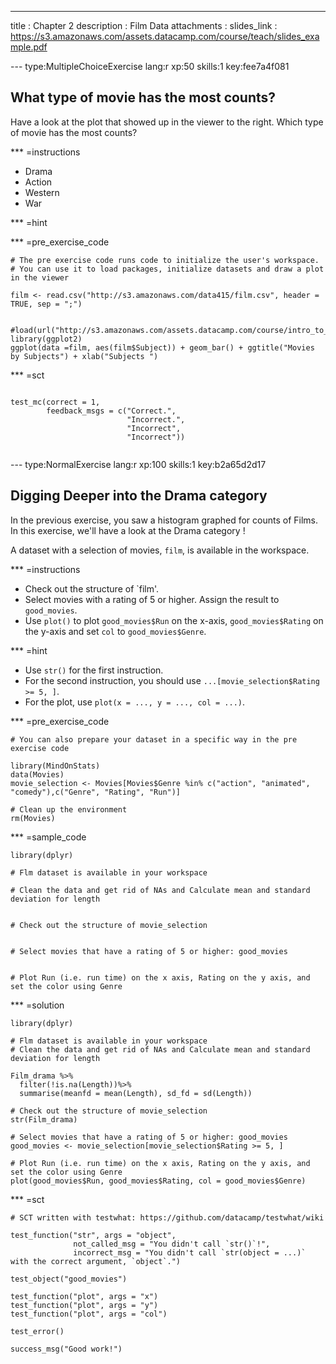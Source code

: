 ---
title       : Chapter 2 
description : Film Data
attachments :
  slides_link : https://s3.amazonaws.com/assets.datacamp.com/course/teach/slides_example.pdf

--- type:MultipleChoiceExercise lang:r xp:50 skills:1 key:fee7a4f081
## What type of movie has the most counts?

Have a look at the plot that showed up in the viewer to the right. Which type of movie has the  most counts?

*** =instructions
- Drama
- Action
- Western
- War

*** =hint



*** =pre_exercise_code
```{r}
# The pre exercise code runs code to initialize the user's workspace.
# You can use it to load packages, initialize datasets and draw a plot in the viewer

film <- read.csv("http://s3.amazonaws.com/data415/film.csv", header = TRUE, sep = ";")


#load(url("http://s3.amazonaws.com/assets.datacamp.com/course/intro_to_r/all_wars_matrix.RData"))
library(ggplot2)
ggplot(data =film, aes(film$Subject)) + geom_bar() + ggtitle("Movies by Subjects") + xlab("Subjects ")

```
*** =sct
```{r, eval=FALSE}

test_mc(correct = 1, 
        feedback_msgs = c("Correct.",
                          "Incorrect.",
                          "Incorrect",
                          "Incorrect"))


```

--- type:NormalExercise lang:r xp:100 skills:1 key:b2a65d2d17
## Digging Deeper into the Drama category

In the previous exercise, you saw a histogram graphed for counts of Films. 
In this exercise, we'll have a look at the Drama category !

A dataset with a selection of movies, `film`, is available in the workspace.

*** =instructions
- Check out the structure of `film'. 
- Select movies with a rating of 5 or higher. Assign the result to `good_movies`.
- Use `plot()` to  plot `good_movies$Run` on the x-axis, `good_movies$Rating` on the y-axis and set `col` to `good_movies$Genre`.

*** =hint
- Use `str()` for the first instruction.
- For the second instruction, you should use `...[movie_selection$Rating >= 5, ]`.
- For the plot, use `plot(x = ..., y = ..., col = ...)`.

*** =pre_exercise_code
```{r}
# You can also prepare your dataset in a specific way in the pre exercise code

library(MindOnStats)
data(Movies)
movie_selection <- Movies[Movies$Genre %in% c("action", "animated", "comedy"),c("Genre", "Rating", "Run")]

# Clean up the environment
rm(Movies)
```

*** =sample_code
```{r}
library(dplyr)

# Flm dataset is available in your workspace

# Clean the data and get rid of NAs and Calculate mean and standard deviation for length 


# Check out the structure of movie_selection


# Select movies that have a rating of 5 or higher: good_movies


# Plot Run (i.e. run time) on the x axis, Rating on the y axis, and set the color using Genre

```

*** =solution
```{r}
library(dplyr)

# Flm dataset is available in your workspace
# Clean the data and get rid of NAs and Calculate mean and standard deviation for length 

Film_drama %>%
  filter(!is.na(Length))%>%
  summarise(meanfd = mean(Length), sd_fd = sd(Length))

# Check out the structure of movie_selection
str(Film_drama)

# Select movies that have a rating of 5 or higher: good_movies
good_movies <- movie_selection[movie_selection$Rating >= 5, ]

# Plot Run (i.e. run time) on the x axis, Rating on the y axis, and set the color using Genre
plot(good_movies$Run, good_movies$Rating, col = good_movies$Genre)
```

*** =sct
```{r}
# SCT written with testwhat: https://github.com/datacamp/testwhat/wiki

test_function("str", args = "object",
              not_called_msg = "You didn't call `str()`!",
              incorrect_msg = "You didn't call `str(object = ...)` with the correct argument, `object`.")

test_object("good_movies")

test_function("plot", args = "x")
test_function("plot", args = "y")
test_function("plot", args = "col")

test_error()

success_msg("Good work!")
```
